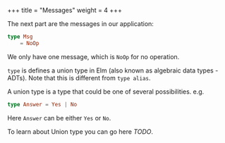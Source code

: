 +++
title       = "Messages"
weight      = 4
+++

The next part are the messages in our application:

```elm
type Msg
    = NoOp
```

We only have one message, which is `NoOp` for no operation.

`type` is defines a union type in Elm (also known as algebraic data types - ADTs). Note that this is different from `type alias`.

A union type is a type that could be one of several possibilities. e.g. 

```elm
type Answer = Yes | No
```

Here `Answer` can be either `Yes` or `No`.

To learn about Union type you can go here *TODO*.